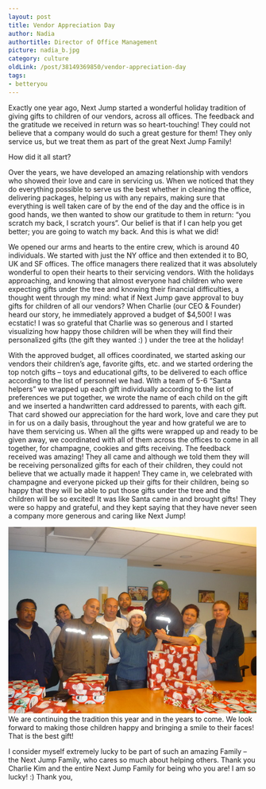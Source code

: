 ```yaml
---
layout: post
title: Vendor Appreciation Day
author: Nadia
authortitle: Director of Office Management
picture: nadia_b.jpg
category: culture
oldLink: /post/38149369850/vendor-appreciation-day
tags:
- betteryou
---
```


Exactly one year ago, Next Jump started a wonderful holiday tradition of giving gifts to children of our vendors, across all offices. The feedback and the gratitude we received in return was so heart-touching! They could not believe that a company would do such a great gesture for them! They only service us, but we treat them as part of the great Next Jump Family!

How did it all start?

Over the years, we have developed an amazing relationship with vendors who showed their love and care in servicing us. When we noticed that they do everything possible to serve us the best whether in cleaning the office, delivering packages, helping us with any repairs, making sure that everything is well taken care of by the end of the day and the office is in good hands, we then wanted to show our gratitude to them in return: “you scratch my back, I scratch yours”. Our belief is that if I can help you get better; you are going to watch my back. And this is what we did!

We opened our arms and hearts to the entire crew, which is around 40 individuals. We started with just the NY office and then extended it to BO, UK and SF offices. The office managers there realized that it was absolutely wonderful to open their hearts to their servicing vendors. With the holidays approaching, and knowing that almost everyone had children who were expecting gifts under the tree and knowing their financial difficulties, a thought went through my mind: what if Next Jump gave approval to buy gifts for children of all our vendors? When Charlie (our CEO & Founder) heard our story, he immediately approved a budget of $4,500! I was ecstatic! I was so grateful that Charlie was so generous and I started visualizing how happy those children will be when they will find their personalized gifts (the gift they wanted :) ) under the tree at the holiday!

With the approved budget, all offices coordinated, we started asking our vendors their children’s age, favorite gifts, etc. and we started ordering the top notch gifts – toys and educational gifts, to be delivered to each office according to the list of personnel we had. With a team of 5-6 “Santa helpers” we wrapped up each gift individually according to the list of preferences we put together, we wrote the name of each child on the gift and we inserted a handwritten card addressed to parents, with each gift. That card showed our appreciation for the hard work, love and care they put in for us on a daily basis, throughout the year and how grateful we are to have them servicing us. When all the gifts were wrapped up and ready to be given away, we coordinated with all of them across the offices to come in all together, for champagne, cookies and gifts receiving. The feedback received was amazing! They all came and although we told them they will be receiving personalized gifts for each of their children, they could not believe that we actually made it happen! They came in, we celebrated with champagne and everyone picked up their gifts for their children, being so happy that they will be able to put those gifts under the tree and the children will be so excited! It was like Santa came in and brought gifts! They were so happy and grateful, and they kept saying that they have never seen a company more generous and caring like Next Jump!

![Vendor Appreciation Day](/images/vendor-appreciation-day-1.jpg)
We are continuing the tradition this year and in the years to come. We look forward to making those children happy and bringing a smile to their faces! That is the best gift!

I consider myself extremely lucky to be part of such an amazing Family – the Next Jump Family, who cares so much about helping others. Thank you Charlie Kim and the entire Next Jump Family for being who you are! I am so lucky! :)
Thank you,
